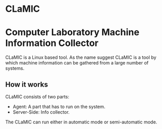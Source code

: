  CLaMIC
======
 Computer Laboratory Machine Information Collector
==================================================

CLaMIC is a Linux based tool. As the name suggest CLaMIC is a tool by which machine information can be gathered from a large number of systems.

 How it works
-------------

CLaMIC consists of two parts:
 - Agent: A part that has to run on the system. 
 - Server-Side: Info collector.

The CLaMIC can run either in automatic mode or semi-automatic mode.
